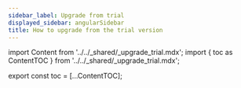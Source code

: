 ```yaml
---
sidebar_label: Upgrade from trial
displayed_sidebar: angularSidebar
title: How to upgrade from the trial version
---
```


import Content from '../../_shared/_upgrade_trial.mdx';
import { toc as ContentTOC } from '../../_shared/_upgrade_trial.mdx';

export const toc = [...ContentTOC];

<Content framework="angular" />